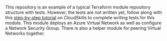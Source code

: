 This repository is an example of a typical Terraform module repository structure with tests. However, the tests are not written yet, follow along with this [step-by-step tutorial](https://cloudskills.io/blog/terraform-azure-08) on CloudSkills to complete writing tests for this module.  This module deploys an Azure Virtual Network as well as configure a Network Security Group. There is also a helper module for peering Virtual Networks together.